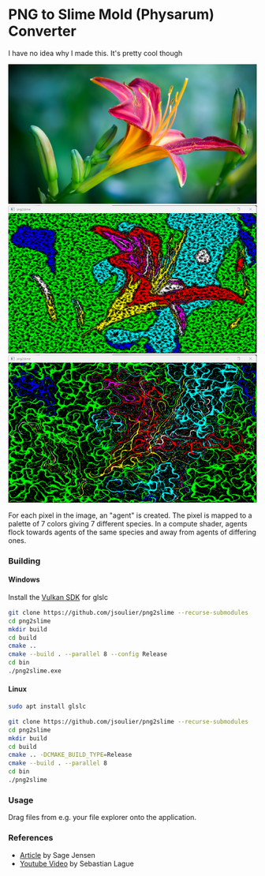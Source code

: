 # PNG to Slime Mold (Physarum) Converter

I have no idea why I made this. It's pretty cool though

![](images/flower1.jpg)
![](doc/flower1.png)
![](doc/flower2.png)

For each pixel in the image, an "agent" is created.
The pixel is mapped to a palette of 7 colors giving 7 different species.
In a compute shader, agents flock towards agents of the same species and away from agents of differing ones.

### Building

#### Windows

Install the [Vulkan SDK](https://www.lunarg.com/vulkan-sdk/) for glslc

```bash
git clone https://github.com/jsoulier/png2slime --recurse-submodules
cd png2slime
mkdir build
cd build
cmake ..
cmake --build . --parallel 8 --config Release
cd bin
./png2slime.exe
```

#### Linux

```bash
sudo apt install glslc
```

```bash
git clone https://github.com/jsoulier/png2slime --recurse-submodules
cd png2slime
mkdir build
cd build
cmake .. -DCMAKE_BUILD_TYPE=Release
cmake --build . --parallel 8
cd bin
./png2slime
```

### Usage

Drag files from e.g. your file explorer onto the application.

### References

- [Article](https://cargocollective.com/sagejenson/physarum) by Sage Jensen
- [Youtube Video](https://youtu.be/X-iSQQgOd1A?si=cVJn3vHjYJANm0gD) by Sebastian Lague